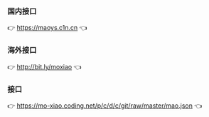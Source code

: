 ### 国内接口
👉 https://maoys.c1n.cn 👈
### 海外接口
👉 http://bit.ly/moxiao 👈
### 接口
👉 https://mo-xiao.coding.net/p/c/d/c/git/raw/master/mao.json 👈